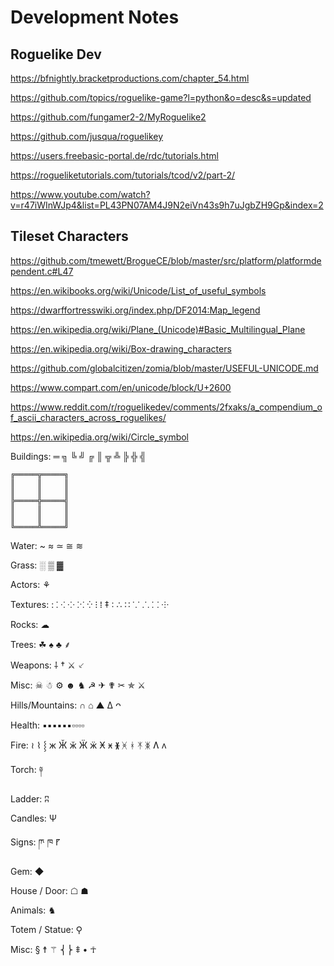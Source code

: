 # Development Notes

## Roguelike Dev

https://bfnightly.bracketproductions.com/chapter_54.html

https://github.com/topics/roguelike-game?l=python&o=desc&s=updated

https://github.com/fungamer2-2/MyRoguelike2

https://github.com/jusqua/roguelikey

https://users.freebasic-portal.de/rdc/tutorials.html

https://rogueliketutorials.com/tutorials/tcod/v2/part-2/

https://www.youtube.com/watch?v=r47iWInWJp4&list=PL43PN07AM4J9N2eiVn43s9h7uJgbZH9Gp&index=2

## Tileset Characters

https://github.com/tmewett/BrogueCE/blob/master/src/platform/platformdependent.c#L47

https://en.wikibooks.org/wiki/Unicode/List_of_useful_symbols

https://dwarffortresswiki.org/index.php/DF2014:Map_legend

https://en.wikipedia.org/wiki/Plane_(Unicode)#Basic_Multilingual_Plane

https://en.wikipedia.org/wiki/Box-drawing_characters

https://github.com/globalcitizen/zomia/blob/master/USEFUL-UNICODE.md

https://www.compart.com/en/unicode/block/U+2600

https://www.reddit.com/r/roguelikedev/comments/2fxaks/a_compendium_of_ascii_characters_across_roguelikes/

https://en.wikipedia.org/wiki/Circle_symbol

Buildings: ═  ╗ ╚ ╝ ╔ ║ ╦  ╩ ╠ ╬ ╣

```
╔═════╦═════╗
║     ║     ║
║     ║     ║
╠═════╬═════╣
║     ║     ║
║     ║     ║
╚═════╩═════╝
```
Water: ~ ≈ ≃ ≅ ≋

Grass: ░ ▒ ▓

Actors: ⚘

Textures: : ⁚ ⁖ ⁘ ⁙ ⁛ ⁝ ⁞ ‡ ∶ ∴ ∷ ⸪ ⸫ ⸬ ⸭

Rocks: ☁

Trees: ☘ ♠ ♣ ⸙

Weapons: ⸸ † ⚔ ⸔

Misc: ☠ ☃ ⚙ ☻ ♞ ☭ ✈ ✟ ✂ ✯ ⚔

Hills/Mountains: ∩ ⌂ ▲ ∆ ᴖ

Health: ▪▪▪▪▪▪▫▫▫▫

Fire: ≀ ⌇ ⸾ ж Ӂ ӂ Ӝ ӝ Ӿ ӿ  ᚕ ᚸ ᚼ ᛡ ᛤ Ʌ ʌ

Torch: ༈

Ladder: ʭ

Candles: Ѱ

Signs: ཫ ཁ ⹍

Gem: ◆

House / Door: ☖ ☗

Animals: ♞

Totem / Statue: ⚲

Misc: § ☨ ⚚ ⎨⎬ ⹋ • ☥
